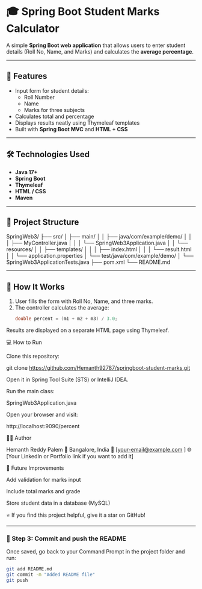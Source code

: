 # 🎓 Spring Boot Student Marks Calculator

A simple **Spring Boot web application** that allows users to enter student details (Roll No, Name, and Marks) and calculates the **average percentage**.

---

## 🚀 Features

- Input form for student details:
  - Roll Number
  - Name
  - Marks for three subjects
- Calculates total and percentage
- Displays results neatly using Thymeleaf templates
- Built with **Spring Boot MVC** and **HTML + CSS**

---

## 🛠️ Technologies Used

- **Java 17+**
- **Spring Boot**
- **Thymeleaf**
- **HTML / CSS**
- **Maven**

---

## 📂 Project Structure

SpringWeb3/
├── src/
│ ├── main/
│ │ ├── java/com/example/demo/
│ │ │ ├── MyController.java
│ │ │ └── SpringWeb3Application.java
│ │ └── resources/
│ │ ├── templates/
│ │ │ ├── index.html
│ │ │ └── result.html
│ │ └── application.properties
│ └── test/java/com/example/demo/
│ └── SpringWeb3ApplicationTests.java
├── pom.xml
└── README.md


---

## 🧮 How It Works

1. User fills the form with Roll No, Name, and three marks.
2. The controller calculates the average:
   ```java
   double percent = (m1 + m2 + m3) / 3.0;


Results are displayed on a separate HTML page using Thymeleaf.

💻 How to Run

Clone this repository:

git clone https://github.com/Hemanth92787/springboot-student-marks.git


Open it in Spring Tool Suite (STS) or IntelliJ IDEA.

Run the main class:

SpringWeb3Application.java


Open your browser and visit:

http://localhost:9090/percent

🧑‍💻 Author

Hemanth Reddy Palem
📍 Bangalore, India
📧 [your-email@example.com
]
🌐 [Your LinkedIn or Portfolio link if you want to add it]

🏁 Future Improvements

Add validation for marks input

Include total marks and grade

Store student data in a database (MySQL)

⭐ If you find this project helpful, give it a star on GitHub!


---

### 🧩 Step 3: Commit and push the README

Once saved, go back to your Command Prompt in the project folder and run:

```bash
git add README.md
git commit -m "Added README file"
git push
